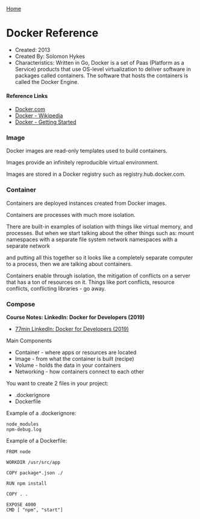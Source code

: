 [Home](../)

# Docker Reference

- Created: 2013
- Created By: Solomon Hykes
- Characteristics: Written in Go, Docker is a set of Paas (Platform as a Service) products that use OS-level virtualization to deliver software in packages called containers. The software that hosts the containers is called the Docker Engine.

#### Reference Links

- [Docker.com](https://www.docker.com/)
- [Docker - Wikipedia](<https://en.wikipedia.org/wiki/Docker_(software)>)
- [Docker - Getting Started](https://www.docker.com/get-started)

### Image

Docker images are read-only templates used to build containers.

Images provide an infinitely reproducible virtual environment.

Images are stored in a Docker registry such as registry.hub.docker.com.

### Container

Containers are deployed instances created from Docker images.

Containers are processes with much more isolation.

There are built-in examples of isolation with things like virtual memory, and processes. But when we start talking about the other things such as:
mount namespaces with a separate file system
network namespaces with a separate network

and putting all this together so it looks like a completely separate computer to a process, then we are talking about containers.

Containers enable through isolation, the mitigation of conflicts on a server that has a ton of resources on it. Things like port conflicts, resource conflicts, conflicting libraries - go away.

### Compose

**Course Notes: LinkedIn: Docker for Developers (2019)**

- [77min LinkedIn: Docker for Developers (2019)](https://www.linkedin.com/learning/docker-for-developers-2/)

Main Components

- Container - where apps or resources are located
- Image - from what the container is built (recipe)
- Volume - holds the data in your containers
- Networking - how containers connect to each other

You want to create 2 files in your project:

- .dockerignore
- Dockerfile

Example of a .dockerignore:

```
node_modules
npm-debug.log
```

Example of a Dockerfile:

```
FROM node

WORKDIR /usr/src/app

COPY package*.json ./

RUN npm install

COPY . .

EXPOSE 4000
CMD [ "npm", "start"]
```
